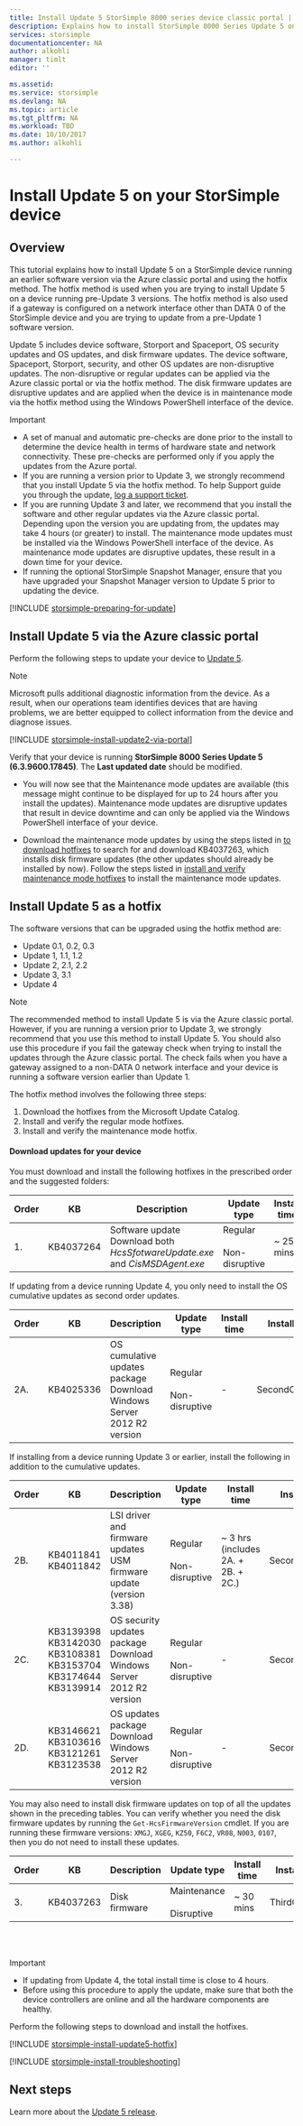 ```yaml
---
title: Install Update 5 StorSimple 8000 series device classic portal | Microsoft Docs
description: Explains how to install StorSimple 8000 Series Update 5 on your StorSimple 8000 series device in the classic portal.
services: storsimple
documentationcenter: NA
author: alkohli
manager: timlt
editor: ''

ms.assetid: 
ms.service: storsimple
ms.devlang: NA
ms.topic: article
ms.tgt_pltfrm: NA
ms.workload: TBD
ms.date: 10/10/2017
ms.author: alkohli

---
```

# Install Update 5 on your StorSimple device

## Overview

This tutorial explains how to install Update 5 on a StorSimple device running an earlier software version via the Azure classic portal and using the hotfix method. The hotfix method is used when you are trying to install Update 5 on a device running pre-Update 3 versions. The hotfix method is also used if a gateway is configured on a network interface other than DATA 0 of the StorSimple device and you are trying to update from a pre-Update 1 software version.

Update 5 includes device software, Storport and Spaceport, OS security updates and OS updates, and disk firmware updates.  The device software, Spaceport, Storport, security, and other OS updates are non-disruptive updates. The non-disruptive or regular updates can be applied via the Azure classic portal or via the hotfix method. The disk firmware updates are disruptive updates and are applied when the device is in maintenance mode via the hotfix method using the Windows PowerShell interface of the device.

> [!IMPORTANT]
> * A set of manual and automatic pre-checks are done prior to the install to determine the device health in terms of hardware state and network connectivity. These pre-checks are performed only if you apply the updates from the Azure  portal.
> * If you are running a version prior to Update 3, we strongly recommend that you install Update 5 via the hotfix method. To help Support guide you through the update, [log a support ticket](storsimple-8000-contact-microsoft-support.md).
> * If you are running Update 3 and later, we recommend that you install the software and other regular updates via the Azure classic portal. Depending upon the version you are updating from, the updates may take 4 hours (or greater) to install. The maintenance mode updates must be installed via the Windows PowerShell interface of the device. As maintenance mode updates are disruptive updates, these result in a down time for your device.
> * If running the optional StorSimple Snapshot Manager, ensure that you have upgraded your Snapshot Manager version to Update 5 prior to updating the device.


[!INCLUDE [storsimple-preparing-for-update](../../includes/storsimple-preparing-for-updates.md)]

## Install Update 5 via the Azure classic portal
Perform the following steps to update your device to [Update 5](storsimple-update5-release-notes.md).

> [!NOTE]
> Microsoft pulls additional diagnostic information from the device. As a result, when our operations team identifies devices that are having problems, we are better equipped to collect information from the device and diagnose issues.

[!INCLUDE [storsimple-install-update2-via-portal](../../includes/storsimple-install-update2-via-portal.md)]

Verify that your device is running **StorSimple 8000 Series Update 5 (6.3.9600.17845)**. The **Last updated date** should be modified.

* You will now see that the Maintenance mode updates are available (this message might continue to be displayed for up to 24 hours after you install the updates). Maintenance mode updates are disruptive updates that result in device downtime and can only be applied via the Windows PowerShell interface of your device.

* Download the maintenance mode updates by using the steps listed in [to download hotfixes](#to-download-hotfixes) to search for and download KB4037263, which installs disk firmware updates (the other updates should already be installed by now). Follow the steps listed in [install and verify maintenance mode hotfixes](#to-install-and-verify-maintenance-mode-hotfixes) to install the maintenance mode updates.

## Install Update 5 as a hotfix


The software versions that can be upgraded using the hotfix method are:

* Update 0.1, 0.2, 0.3
* Update 1, 1.1, 1.2
* Update 2, 2.1, 2.2
* Update 3, 3.1
* Update 4

> [!NOTE]
> The recommended method to install Update 5 is via the Azure classic portal. However, if you are running a version prior to Update 3, we strongly recommend that you use this method to install Update 5. You should also use this procedure if you fail the gateway check when trying to install the updates through the Azure classic portal. The check fails when you have a gateway assigned to a non-DATA 0 network interface and your device is running a software version earlier than Update 1.

The hotfix method involves the following three steps:

1. Download the hotfixes from the Microsoft Update Catalog.
2. Install and verify the regular mode hotfixes.
3. Install and verify the maintenance mode hotfix.

#### Download updates for your device

You must download and install the following hotfixes in the prescribed order and the suggested folders:

| Order | KB | Description | Update type | Install time |Install in folder|
| --- | --- | --- | --- | --- | --- |
| 1. |KB4037264 |Software update<br> Download both _HcsSfotwareUpdate.exe_ and _CisMSDAgent.exe_ |Regular <br></br>Non-disruptive |~ 25 mins |FirstOrderUpdate|

If updating from a device running Update 4, you only need to install the OS cumulative updates as second order updates.

| Order | KB | Description | Update type | Install time |Install in folder|
| --- | --- | --- | --- | --- | --- |
| 2A. |KB4025336 |OS cumulative updates package <br> Download Windows Server 2012 R2 version |Regular <br></br>Non-disruptive |- |SecondOrderUpdate|

If installing from a device running Update 3 or earlier, install the following in addition to the cumulative updates.

| Order | KB | Description | Update type | Install time |Install in folder|
| --- | --- | --- | --- | --- | --- |
| 2B. |KB4011841 <br> KB4011842 |LSI driver and firmware updates <br> USM firmware update (version 3.38) |Regular <br></br>Non-disruptive |~ 3 hrs <br> (includes 2A. + 2B. + 2C.)|SecondOrderUpdate|
| 2C. |KB3139398 <br> KB3142030 <br> KB3108381 <br> KB3153704 <br> KB3174644 <br> KB3139914   |OS security updates package <br> Download Windows Server 2012 R2 version |Regular <br></br>Non-disruptive |- |SecondOrderUpdate|
| 2D. |KB3146621 <br> KB3103616 <br> KB3121261 <br> KB3123538 |OS updates package <br> Download Windows Server 2012 R2 version |Regular <br></br>Non-disruptive |- |SecondOrderUpdate|


You may also need to install disk firmware updates on top of all the updates shown in the preceding tables. You can verify whether you need the disk firmware updates by running the `Get-HcsFirmwareVersion` cmdlet. If you are running these firmware versions: `XMGJ`, `XGEG`, `KZ50`, `F6C2`, `VR08`, `N003`, `0107`, then you do not need to install these updates.

| Order | KB | Description | Update type | Install time | Install in folder|
| --- | --- | --- | --- | --- | --- |
| 3. |KB4037263 |Disk firmware |Maintenance <br></br>Disruptive |~ 30 mins | ThirdOrderUpdate |

<br></br>

> [!IMPORTANT]
> * If updating from Update 4, the total install time is close to 4 hours.
> * Before using this procedure to apply the update, make sure that both the device controllers are online and all the hardware components are healthy.

Perform the following steps to download and install the hotfixes.

[!INCLUDE [storsimple-install-update5-hotfix](../../includes/storsimple-install-update5-hotfix.md)]

[!INCLUDE [storsimple-install-troubleshooting](../../includes/storsimple-install-troubleshooting.md)]

## Next steps
Learn more about the [Update 5 release](storsimple-update5-release-notes.md).

